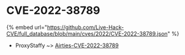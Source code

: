 # CVE-2022-38789
{% embed url="https://github.com/Live-Hack-CVE/full_database/blob/main/cves/2022/CVE-2022-38789.json" %}

* ProxyStaffy ~> [Airties-CVE-2022-38789](https://www.alice-snow.ru/2022/database/cve-2022-38789/airties-cve-2022-38789-proxystaffy)